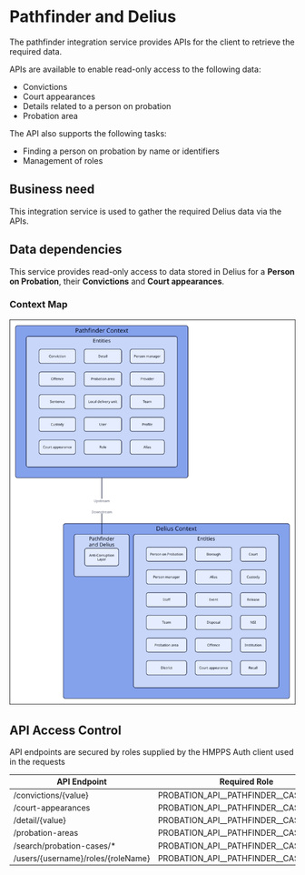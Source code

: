 # Pathfinder and Delius

The pathfinder integration service provides APIs for the client to retrieve the required data.

APIs are available to enable read-only access to the following data:

* Convictions
* Court appearances
* Details related to a person on probation
* Probation area

The API also supports the following tasks:

* Finding a person on probation by name or identifiers
* Management of roles

## Business need
This integration service is used to gather the required Delius data via the APIs.


## Data dependencies
This service provides read-only access to data stored in Delius for a **Person on Probation**, their **Convictions** and **Court appearances**.

### Context Map

![](../../doc/tech-docs/source/images/pathfinder-context-map.svg)

## API Access Control

API endpoints are secured by roles supplied by the HMPPS Auth client used in
the requests

| API Endpoint                       | Required Role                            |
|------------------------------------|------------------------------------------|
| /convictions/{value}               | PROBATION_API_\_PATHFINDER_\_CASE_DETAIL |
| /court-appearances                 | PROBATION_API_\_PATHFINDER_\_CASE_DETAIL |
| /detail/{value}                    | PROBATION_API_\_PATHFINDER_\_CASE_DETAIL |
| /probation-areas                   | PROBATION_API_\_PATHFINDER_\_CASE_DETAIL |
| /search/probation-cases/*          | PROBATION_API_\_PATHFINDER_\_CASE_DETAIL |
| /users/{username}/roles/{roleName} | PROBATION_API_\_PATHFINDER_\_CASE_DETAIL |